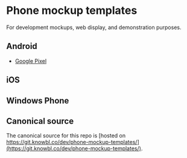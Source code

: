 # Phone mockup templates

For development mockups, web display, and demonstration purposes.

## Android

* [Google Pixel](android/google-pixel/)

## iOS

## Windows Phone

## Canonical source

The canonical source for this repo is [hosted on https://git.knowbl.co/dev/phone-mockup-templates/](https://git.knowbl.co/dev/phone-mockup-templates/).